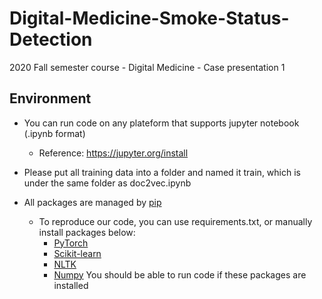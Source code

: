 # Digital-Medicine-Smoke-Status-Detection
2020 Fall semester course - Digital Medicine - Case presentation 1

## Environment
* You can run code on any plateform that supports jupyter notebook (.ipynb format)
  * Reference: https://jupyter.org/install
  
* Please put all training data into a folder and named it train, which is under the same folder as doc2vec.ipynb

* All packages are managed by [pip](https://pip.pypa.io/en/stable/)
  * To reproduce our code, you can use requirements.txt, or manually install packages below:
      * [PyTorch](https://pytorch.org/get-started/locally/)
      * [Scikit-learn](https://scikit-learn.org/stable/install.html)
      * [NLTK](https://www.nltk.org/install.html)
      * [Numpy](https://numpy.org/install/)
      You should be able to run code if these packages are installed
